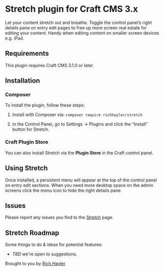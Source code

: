 # Stretch plugin for Craft CMS 3.x
Let your content stretch out and breathe. Toggle the control panel’s right details pane on entry edit pages to free up more screen real estate for editing your content. Handy when editing content on smaller screen devices e.g. iPad.

## Requirements
This plugin requires Craft CMS 3.1.0 or later.

## Installation
### Composer
To install the plugin, follow these steps:

1. Install with Composer via:
   `composer require richhayler/stretch`

3. In the Control Panel, go to Settings → Plugins and click the “Install” button for Stretch.

### Craft Plugin Store
You can also install Stretch via the **Plugin Store** in the Craft control panel.

## Using Stretch
Once installed, a persistent menu will appear at the top of the control panel on entry edit sections. When you need more desktop space on the admin screens click the menu icon to hide the right details pane.

## Issues
Please report any issues you find to the [Stretch](https://github.com/richhayler/stretch/issues) page.

## Stretch Roadmap
Some things to do & ideas for potential features:

* _TBD_ we're open to suggestions.

Brought to you by [Rich Hayler](https://richhayler.com/)
